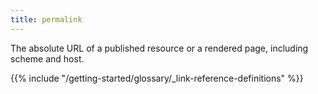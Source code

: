 ```yaml
---
title: permalink
---
```


The absolute URL of a published resource or a rendered page, including scheme and host.

{{% include "/getting-started/glossary/_link-reference-definitions" %}}
